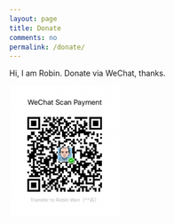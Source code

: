 ```yaml
---
layout: page
title: Donate
comments: no
permalink: /donate/
---
```


Hi, I am Robin. Donate via WeChat, thanks.
<div class="post">
	<img title="WeChat Donate" alt="WeChat Donate" src="/images/wechat-donate.jpg" style="height: 236px;width: 200px;" align="left" />
</div>
